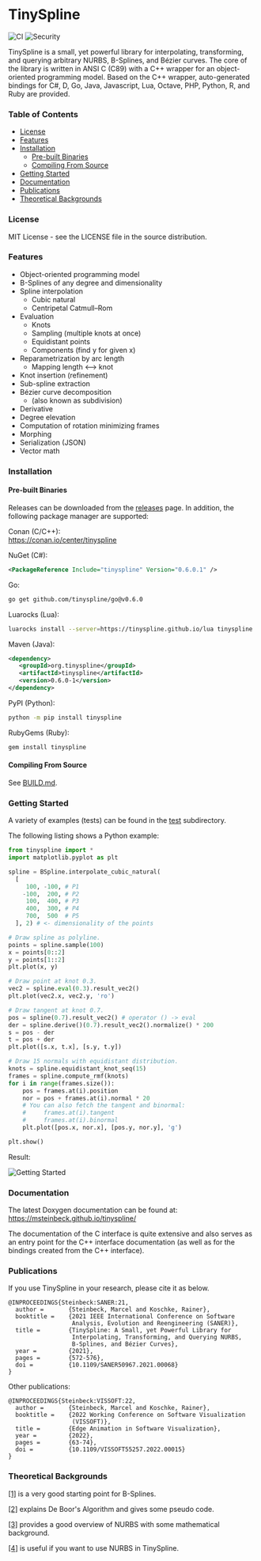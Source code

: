 TinySpline
========

![CI](https://github.com/msteinbeck/tinyspline/actions/workflows/ci.yml/badge.svg)
![Security](https://github.com/msteinbeck/tinyspline/actions/workflows/codeql-analysis.yml/badge.svg)

TinySpline is a small, yet powerful library for interpolating, transforming,
and querying arbitrary NURBS, B-Splines, and Bézier curves. The core of the
library is written in ANSI C (C89) with a C++ wrapper for an object-oriented
programming model. Based on the C++ wrapper, auto-generated bindings for C#, D,
Go, Java, Javascript, Lua, Octave, PHP, Python, R, and Ruby are provided.

### Table of Contents

- [License](#license)
- [Features](#features)
- [Installation](#installation)
  * [Pre-built Binaries](#pre-built-binaries)
  * [Compiling From Source](#compiling-from-source)
- [Getting Started](#getting-started)
- [Documentation](#documentation)
- [Publications](#publications)
- [Theoretical Backgrounds](#theoretical-backgrounds)

### License
MIT License - see the LICENSE file in the source distribution.

### Features

- Object-oriented programming model
- B-Splines of any degree and dimensionality
- Spline interpolation
  - Cubic natural
  - Centripetal Catmull–Rom
- Evaluation
  - Knots
  - Sampling (multiple knots at once)
  - Equidistant points
  - Components (find y for given x)
- Reparametrization by arc length
  - Mapping length <--> knot
- Knot insertion (refinement)
- Sub-spline extraction
- Bézier curve decomposition
  - (also known as subdivision)
- Derivative
- Degree elevation
- Computation of rotation minimizing frames
- Morphing
- Serialization (JSON)
- Vector math

### Installation

#### Pre-built Binaries

Releases can be downloaded from the
[releases](https://github.com/msteinbeck/tinyspline/releases) page. In
addition, the following package manager are supported:

Conan (C/C++):  
https://conan.io/center/tinyspline

NuGet (C#):
```xml
<PackageReference Include="tinyspline" Version="0.6.0.1" />
```

Go:
```bash
go get github.com/tinyspline/go@v0.6.0
```

Luarocks (Lua):
```bash
luarocks install --server=https://tinyspline.github.io/lua tinyspline
```

Maven (Java):
```xml
<dependency>
   <groupId>org.tinyspline</groupId>
   <artifactId>tinyspline</artifactId>
   <version>0.6.0-1</version>
</dependency>
```

PyPI (Python):
```bash
python -m pip install tinyspline
```

RubyGems (Ruby):
```bash
gem install tinyspline
```

#### Compiling From Source

See [BUILD.md](BUILD.md).

### Getting Started

A variety of examples (tests) can be found in the [test](test)
subdirectory.

The following listing shows a Python example:

```python
from tinyspline import *
import matplotlib.pyplot as plt

spline = BSpline.interpolate_cubic_natural(
  [
     100, -100, # P1
    -100,  200, # P2
     100,  400, # P3
     400,  300, # P4
     700,  500  # P5
  ], 2) # <- dimensionality of the points

# Draw spline as polyline.
points = spline.sample(100)
x = points[0::2]
y = points[1::2]
plt.plot(x, y)

# Draw point at knot 0.3.
vec2 = spline.eval(0.3).result_vec2()
plt.plot(vec2.x, vec2.y, 'ro')

# Draw tangent at knot 0.7.
pos = spline(0.7).result_vec2() # operator () -> eval
der = spline.derive()(0.7).result_vec2().normalize() * 200
s = pos - der
t = pos + der
plt.plot([s.x, t.x], [s.y, t.y])

# Draw 15 normals with equidistant distribution.
knots = spline.equidistant_knot_seq(15)
frames = spline.compute_rmf(knots)
for i in range(frames.size()):
    pos = frames.at(i).position
    nor = pos + frames.at(i).normal * 20
    # You can also fetch the tangent and binormal:
    #     frames.at(i).tangent
    #     frames.at(i).binormal
    plt.plot([pos.x, nor.x], [pos.y, nor.y], 'g')

plt.show()
```
Result:

![Getting Started](res/getting_started.png)

### Documentation

The latest Doxygen documentation can be found at:
https://msteinbeck.github.io/tinyspline/

The documentation of the C interface is quite extensive and also
serves as an entry point for the C++ interface documentation (as well
as for the bindings created from the C++ interface).

### Publications

If you use TinySpline in your research, please cite it as below.

```
@INPROCEEDINGS{Steinbeck:SANER:21,
  author =       {Steinbeck, Marcel and Koschke, Rainer},
  booktitle =    {2021 IEEE International Conference on Software
                  Analysis, Evolution and Reengineering (SANER)},
  title =        {TinySpline: A Small, yet Powerful Library for
                  Interpolating, Transforming, and Querying NURBS,
                  B-Splines, and Bézier Curves},
  year =         {2021},
  pages =        {572-576},
  doi =          {10.1109/SANER50967.2021.00068}
}
```

Other publications:

```
@INPROCEEDINGS{Steinbeck:VISSOFT:22,
  author =       {Steinbeck, Marcel and Koschke, Rainer},
  booktitle =    {2022 Working Conference on Software Visualization
                  (VISSOFT)},
  title =        {Edge Animation in Software Visualization},
  year =         {2022},
  pages =        {63-74},
  doi =          {10.1109/VISSOFT55257.2022.00015}
}
```

### Theoretical Backgrounds
[[1]](http://www.cs.mtu.edu/~shene/COURSES/cs3621/NOTES/spline/B-spline/bspline-curve.html)
is a very good starting point for B-Splines.

[[2]](http://www.cs.mtu.edu/~shene/COURSES/cs3621/NOTES/spline/B-spline/de-Boor.html)
explains De Boor's Algorithm and gives some pseudo code.

[[3]](http://www.codeproject.com/Articles/996281/NURBS-curve-made-easy)
provides a good overview of NURBS with some mathematical background.

[[4]](http://www.cs.mtu.edu/~shene/COURSES/cs3621/NOTES/spline/NURBS/NURBS-def.html)
is useful if you want to use NURBS in TinySpline.

